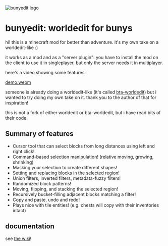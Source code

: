 ![bunyedit logo](https://github.com/raccoonasdf/bunyedit/blob/master/bunyedit-256.png?raw=true)
# bunyedit: worldedit for bunys


hi! this is a minecraft mod for better than adventure. it's my own take on a
worldedit-like :)

it works as a mod and as a "server plugin": you have to install the mod on the client to
use it in singleplayer, but only the server needs it in multiplayer.

here's a video showing some features:

[demo.webm](https://github.com/raccoonasdf/bunyedit/assets/16406874/3f1cd0eb-a9d5-4599-b651-8aef30c50dc5)

someone is already doing a worldedit-like (it's called
[bta-worldedit](https://github.com/FatherCheese/bta-worldedit)) but i wanted to try doing
my own take on it. thank you to the author of that for inspiration!

this is not a fork of either worldedit or bta-worldedit, but i have read bits of their
code.

## Summary of features

- Cursor tool that can select blocks from long distances using left and right click!
- Command-based selection manipulation! (relative moving, growing, shrinking)
- Masking your selection to create different shapes!
- Setting and replacing blocks in the selected region!
- Union filters, inverted filters, metadata-fuzzy filters!
- Randomized block patterns!
- Moving, flipping, and stacking the selected region!
- Recursively bucket-filling adjacent blocks matching a filter!
- Copy and paste, undo and redo!
- Plays nice with tile entities! (e.g. chests will copy with their inventories intact)

## documentation

see [the wiki](https://wiki.raccoon.fun/minecraft:mod:my-mods:bunyedit:start)!
